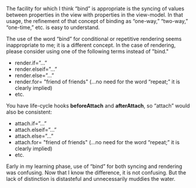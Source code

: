 The facility for which I think “bind” is appropriate is the syncing of values between properties in the view with properties in the view-model. In that usage, the refinement of that concept of binding as “one-way,”  “two-way,” “one-time,” etc. is easy to understand.

The use of the word “bind” for conditional or repetitive rendering seems inappropriate to me; it is a different concept. In the case of rendering, please consider using one of the following terms instead of "bind." 

*	render.if=”…”
*	render.elseif=”…”
*	render.else=”…”
*	render.for= "friend of friends" (…no need for the word “repeat;” it is clearly implied)
*	etc.

You have life-cycle hooks **beforeAttach** and **afterAttach**, so “attach” would also be consistent:

*	attach.if=”…”
*	attach.elseif=”…”
*	attach.else=”…”
*	attach.for= "friend of friends" (…no need for the word “repeat;” it is clearly implied)
*	etc.

Early in my learning phase, use of “bind” for both syncing and rendering was confusing. Now that I know the difference, it is not confusing. But the lack of distinction is distasteful and unnecessarily muddies the water. 

